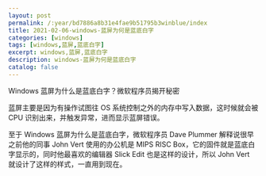 ```yaml
---
layout: post
permalink: /:year/bd7886a8b31e4fae9b51795b3winblue/index
title: 2021-02-06-windows-蓝屏为何是蓝底白字
categories: [windows]
tags: [windows,蓝屏,蓝底白字]
excerpt: windows,蓝屏,蓝底白字
description: windows-蓝屏为何是蓝底白字
catalog: false
---
```




Windows 蓝屏为什么是蓝底白字？微软程序员揭开秘密

蓝屏主要是因为有操作试图往 OS 系统控制之外的内存中写入数据，这时候就会被 CPU 识别出来，并触发异常，进而显示蓝屏错误。

至于 Windows 蓝屏为什么是蓝底白字，微软程序员 Dave Plummer 解释说很早之前他的同事 John Vert 使用的办公机是 MIPS RISC Box，它的固件就是蓝底白字显示的，同时他最喜欢的编辑器 Slick Edit 也是这样的设计，所以 John Vert 就设计了这样的样式，一直用到现在。

